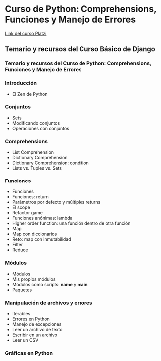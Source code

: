 # Curso de Python: Comprehensions, Funciones y Manejo de Errores

[Link del curso Platzi](https://platzi.com/cursos/python-funciones/)

## Temario y recursos del Curso Básico de Django

### Temario y recursos del Curso de Python: Comprehensions, Funciones y Manejo de Errores

### Introducción
* El Zen de Python

### Conjuntos
* Sets
* Modificando conjuntos
* Operaciones con conjuntos

### Comprehensions
* List Comprehension
* Dictionary Comprehension
* Dictionary Comprehension: condition
* Lists vs. Tuples vs. Sets

### Funciones
* Funciones
* Funciones: return
* Parámetros por defecto y múltiples returns
* El scope
* Refactor game
* Funciones anónimas: lambda
* Higher order function: una función dentro de otra función
* Map
* Map con diccionarios
* Reto: map con inmutabilidad
* Filter
* Reduce

### Módulos
* Módulos
* Mis propios módulos
* Módulos como scripts: __name__ y __main__
* Paquetes

### Manipulación de archivos y errores
* Iterables
* Errores en Python
* Manejo de excepciones
* Leer un archivo de texto
* Escribir en un archivo
* Leer un CSV

### Gráficas en Python